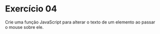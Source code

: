 # Exercício 04
Crie uma função JavaScript para alterar o texto de um elemento ao passar o 
mouse sobre ele.